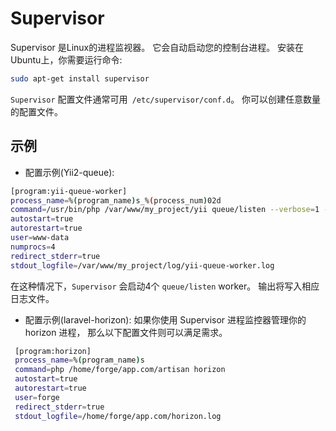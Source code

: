 # Supervisor
Supervisor 是Linux的进程监视器。
它会自动启动您的控制台进程。
安装在Ubuntu上，你需要运行命令:

```bash
sudo apt-get install supervisor
```

`Supervisor` 配置文件通常可用` /etc/supervisor/conf.d`。 你可以创建任意数量的配置文件。

## 示例

- 配置示例(Yii2-queue):

```bash
[program:yii-queue-worker]
process_name=%(program_name)s_%(process_num)02d
command=/usr/bin/php /var/www/my_project/yii queue/listen --verbose=1 --color=0
autostart=true
autorestart=true
user=www-data
numprocs=4
redirect_stderr=true
stdout_logfile=/var/www/my_project/log/yii-queue-worker.log
```

在这种情况下，`Supervisor` 会启动4个 `queue/listen` worker。
输出将写入相应日志文件。 
 
- 配置示例(laravel-horizon):
如果你使用 Supervisor 进程监控器管理你的 horizon 进程，
那么以下配置文件则可以满足需求。
 
```bash
 [program:horizon]
 process_name=%(program_name)s
 command=php /home/forge/app.com/artisan horizon
 autostart=true
 autorestart=true
 user=forge
 redirect_stderr=true
 stdout_logfile=/home/forge/app.com/horizon.log
```